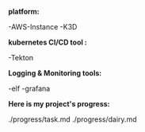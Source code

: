 
**platform:** 

-AWS-Instance
-K3D

**kubernetes CI/CD tool :** 

-Tekton

**Logging & Monitoring tools:** 

-elf
-grafana

**Here is my project's progress:** 

./progress/task.md
./progress/dairy.md
